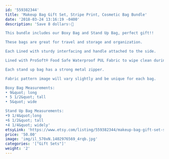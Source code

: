 ```yaml
---
id: '559382344'
title: 'Makeup Bag Gift Set, Stripe Print, Cosmetic Bag Bundle'
date: '2018-03-24 13:16:19 -0400'
description: 'Save 8 dollars✨🎉

This bundle includes our Boxy Bag and Stand Up Bag, perfect gift!!

These bags are great for travel and storage and organization.

Each Lined with sturdy interfacing and handle attached to the side.

Lined with ProSoft® Food Safe Waterproof PUL Fabric to wipe clean during use. 

Each stand up bag has a strong metal zipper. 

Fabric pattern image will vary slightly and be unique for each bag.

Boxy Bag Measurements:
• 9&quot; long
• 5 1/2&quot; tall
• 5&quot; wide

Stand Up Bag Measurements:
•9 1/4&quot;long
•6 1/2&quot; tall
•4 1/4&quot; widely'
etsyLink: 'https://www.etsy.com/listing/559382344/makeup-bag-gift-set-stripe-print?utm_source=synctostaticsite&utm_medium=api&utm_campaign=api'
price: '50.00'
image: 'img/il_570xN.1402976569_4rqb.jpg'
categories: '["Gift Sets"]'
weight: '2'
---
```

